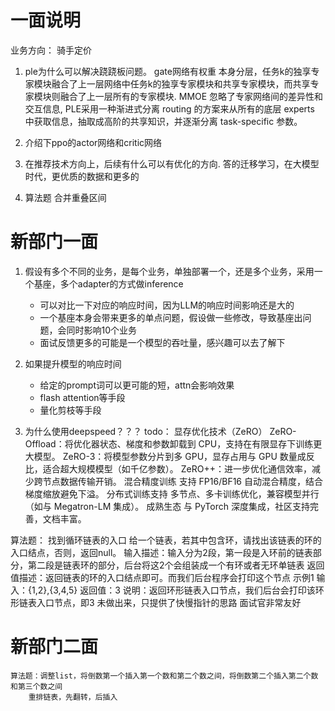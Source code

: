 # 一面说明
业务方向： 骑手定价
1. ple为什么可以解决跷跷板问题。
    gate网络有权重
    本身分层，任务k的独享专家模块融合了上一层网络中任务k的独享专家模块和共享专家模块，而共享专家模块则融合了上一层所有的专家模块.
MMOE 忽略了专家网络间的差异性和交互信息, PLE采用一种渐进式分离 routing 的方案来从所有的底层 experts 中获取信息，抽取成高阶的共享知识，并逐渐分离 task-specific 参数。




2. 介绍下ppo的actor网络和critic网络


3. 在推荐技术方向上，后续有什么可以有优化的方向.
    答的迁移学习，在大模型时代，更优质的数据和更多的
4. 算法题
    合并重叠区间



# 新部门一面

1. 假设有多个不同的业务，是每个业务，单独部署一个，还是多个业务，采用一个基座，多个adapter的方式做inference
    * 可以对比一下对应的响应时间，因为LLM的响应时间影响还是大的
    * 一个基座本身会带来更多的单点问题，假设做一些修改，导致基座出问题，会同时影响10个业务
    * 面试反馈更多的可能是一个模型的吞吐量，感兴趣可以去了解下

2. 如果提升模型的响应时间
    * 给定的prompt词可以更可能的短，attn会影响效果
    * flash attention等手段
    * 量化剪枝等手段

3. 为什么使用deepspeed？？？
	todo： 
        显存优化技术（ZeRO）
            ZeRO-Offload：将优化器状态、梯度和参数卸载到 CPU，支持在有限显存下训练更大模型。
            ZeRO-3：将模型参数分片到多 GPU，显存占用与 GPU 数量成反比，适合超大规模模型（如千亿参数）。
            ZeRO++：进一步优化通信效率，减少跨节点数据传输开销。
        混合精度训练
            支持 FP16/BF16 自动混合精度，结合梯度缩放避免下溢。
        分布式训练支持
            多节点、多卡训练优化，兼容模型并行（如与 Megatron-LM 集成）。
        成熟生态
            与 PyTorch 深度集成，社区支持完善，文档丰富。

算法题：
    找到循环链表的入口
    给一个链表，若其中包含环，请找出该链表的环的入口结点，否则，返回null。
输入描述：输入分为2段，第一段是入环前的链表部分，第二段是链表环的部分，后台将这2个会组装成一个有环或者无环单链表
返回值描述：返回链表的环的入口结点即可。而我们后台程序会打印这个节点
示例1
输入：{1,2},{3,4,5}
返回值：3
说明：返回环形链表入口节点，我们后台会打印该环形链表入口节点，即3
  未做出来，只提供了快慢指针的思路
	面试官非常友好



# 新部门二面
    算法题：调整list，将倒数第一个插入第一个数和第二个数之间，将倒数第二个插入第二个数和第三个数之间
        重排链表，先翻转，后插入
